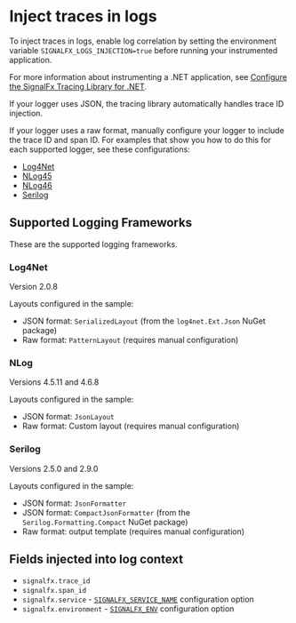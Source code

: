 # Inject traces in logs

To inject traces in logs, enable log correlation by setting the environment variable
``SIGNALFX_LOGS_INJECTION=true`` before running your instrumented application.

For more information about instrumenting a .NET application, see
[Configure the SignalFx Tracing Library for .NET](/README.md#Configure-the-SignalFx-Tracing-Library-for-.NET).

If your logger uses JSON, the tracing library automatically handles trace ID
injection.

If your logger uses a raw format, manually configure your logger to include
the trace ID and span ID. For examples that show you how to do this for each
supported logger, see these configurations:
- [Log4Net](/customer-samples/AutomaticTraceIdInjection/Log4NetExample/log4net.config)
- [NLog45](/customer-samples/AutomaticTraceIdInjection/Log4NetExample/log4net.config)
- [NLog46](/customer-samples/AutomaticTraceIdInjection/NLog46Example/NLog.config)
- [Serilog](/customer-samples/AutomaticTraceIdInjection/SerilogExample/Program.cs)

## Supported Logging Frameworks

These are the supported logging frameworks.

### Log4Net

Version 2.0.8

Layouts configured in the sample:
- JSON format: `SerializedLayout` (from the `log4net.Ext.Json` NuGet package)
- Raw format: `PatternLayout` (requires manual configuration)

### NLog

Versions 4.5.11 and 4.6.8

Layouts configured in the sample:
- JSON format: `JsonLayout`
- Raw format: Custom layout (requires manual configuration)

### Serilog

Versions 2.5.0 and 2.9.0

Layouts configured in the sample:
- JSON format: `JsonFormatter`
- JSON format: `CompactJsonFormatter` (from the `Serilog.Formatting.Compact` NuGet package)
- Raw format: output template (requires manual configuration)

## Fields injected into log context

- `signalfx.trace_id`
- `signalfx.span_id`
- `signalfx.service` - [`SIGNALFX_SERVICE_NAME`](/README.md#configuration-values) configuration option
- `signalfx.environment` - [`SIGNALFX_ENV`](/README.md#configuration-values) configuration option
